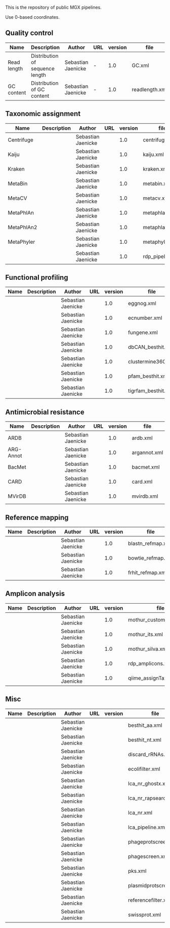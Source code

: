 This is the repository of public MGX pipelines.

Use 0-based coordinates.


## Quality control

| Name          | Description   | Author | URL | version | file |
| ------------- | ------------- | ------ | --- | ------- | ---- |
| Read length   | Distribution of sequence length | Sebastian Jaenicke | - | 1.0 |GC.xml |
| GC content    | Distribution of GC content | Sebastian Jaenicke | - | 1.0 |readlength.xml |

## Taxonomic assignment

| Name          | Description   | Author | URL | version | file |
| ------------- | ------------- | ------ | --- | ------- | ---- |
| Centrifuge || Sebastian Jaenicke || 1.0 |centrifuge.xml |
| Kaiju || Sebastian Jaenicke || 1.0 |kaiju.xml |
| Kraken || Sebastian Jaenicke || 1.0 |kraken.xml |
| MetaBin || Sebastian Jaenicke || 1.0 |metabin.xml |
| MetaCV || Sebastian Jaenicke || 1.0 |metacv.xml |
| MetaPhlAn || Sebastian Jaenicke || 1.0 |metaphlan.xml |
| MetaPhlAn2 || Sebastian Jaenicke || 1.0 |metaphlan2xml |
| MetaPhyler || Sebastian Jaenicke || 1.0 |metaphyler.xml |
||| Sebastian Jaenicke || 1.0 |rdp_pipeline.xml |


## Functional profiling

| Name          | Description   | Author | URL | version | file |
| ------------- | ------------- | ------ | --- | ------- | ---- |
||| Sebastian Jaenicke || 1.0 |eggnog.xml |
||| Sebastian Jaenicke || 1.0 |ecnumber.xml |
||| Sebastian Jaenicke || 1.0 |fungene.xml |
||| Sebastian Jaenicke || 1.0 |dbCAN_besthit.xml |
||| Sebastian Jaenicke || 1.0 |clustermine360.xml |
||| Sebastian Jaenicke || 1.0 |pfam_besthit.xml |
||| Sebastian Jaenicke || 1.0 |tigrfam_besthit.xml |

## Antimicrobial resistance

| Name          | Description   | Author | URL | version | file |
| ------------- | ------------- | ------ | --- | ------- | ---- |
| ARDB || Sebastian Jaenicke || 1.0 |ardb.xml |
| ARG-Annot || Sebastian Jaenicke || 1.0 |argannot.xml |
| BacMet ||Sebastian Jaenicke || 1.0 |bacmet.xml |
| CARD || Sebastian Jaenicke || 1.0 |card.xml |
| MVirDB || Sebastian Jaenicke || 1.0 |mvirdb.xml |

## Reference mapping

| Name          | Description   | Author | URL | version | file |
| ------------- | ------------- | ------ | --- | ------- | ---- |
||| Sebastian Jaenicke || 1.0 |blastn_refmap.xml |
||| Sebastian Jaenicke || 1.0 |bowtie_refmap.xml |
||| Sebastian Jaenicke || 1.0 |frhit_refmap.xml |

## Amplicon analysis

| Name          | Description   | Author | URL | version | file |
| ------------- | ------------- | ------ | --- | ------- | ---- |
||| Sebastian Jaenicke || 1.0 |mothur_custom.xml |
||| Sebastian Jaenicke || 1.0 |mothur_its.xml |
||| Sebastian Jaenicke || 1.0 |mothur_silva.xml |
||| Sebastian Jaenicke || 1.0 |rdp_amplicons.xml |
||| Sebastian Jaenicke || 1.0 |qiime_assignTaxonomy.xml |


## Misc

| Name          | Description   | Author | URL | version | file |
| ------------- | ------------- | ------ | --- | ------- | ---- |
||| Sebastian Jaenicke |||besthit_aa.xml |
||| Sebastian Jaenicke |||besthit_nt.xml |
||| Sebastian Jaenicke |||discard_rRNAs.xml |
||| Sebastian Jaenicke |||ecolifilter.xml |
||| Sebastian Jaenicke |||lca_nr_ghostx.xml |
||| Sebastian Jaenicke |||lca_nr_rapsearch.xml |
||| Sebastian Jaenicke |||lca_nr.xml |
||| Sebastian Jaenicke |||lca_pipeline.xml |
||| Sebastian Jaenicke |||phageprotscreen.xml |
||| Sebastian Jaenicke |||phagescreen.xml |
||| Sebastian Jaenicke |||pks.xml |
||| Sebastian Jaenicke |||plasmidprotscreen.xml |
||| Sebastian Jaenicke |||referencefilter.xml |
||| Sebastian Jaenicke |||swissprot.xml |


